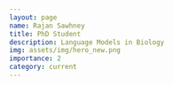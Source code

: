 ```yaml
---
layout: page
name: Rajan Sawhney
title: PhD Student
description: Language Models in Biology
img: assets/img/hero_new.png
importance: 2
category: current
---
```



